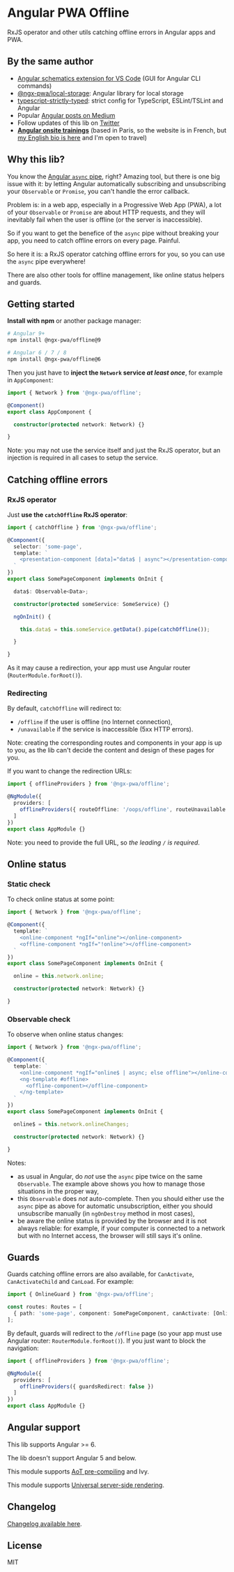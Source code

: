 # Angular PWA Offline

RxJS operator and other utils catching offline errors in Angular apps and PWA.

## By the same author

- [Angular schematics extension for VS Code](https://marketplace.visualstudio.com/items?itemName=cyrilletuzi.angular-schematics) (GUI for Angular CLI commands)
- [@ngx-pwa/local-storage](https://github.com/cyrilletuzi/angular-async-local-storage): Angular library for local storage
- [typescript-strictly-typed](https://github.com/cyrilletuzi/typescript-strictly-typed): strict config for TypeScript, ESLint/TSLint and Angular
- Popular [Angular posts on Medium](https://medium.com/@cyrilletuzi)
- Follow updates of this lib on [Twitter](https://twitter.com/cyrilletuzi)
- **[Angular onsite trainings](https://formationjavascript.com/formation-angular/)** (based in Paris, so the website is in French, but [my English bio is here](https://www.cyrilletuzi.com/en/) and I'm open to travel)

## Why this lib?

You know the [Angular `async` pipe](https://angular.io/guide/pipes#the-impure-asyncpipe), right? Amazing tool, but there is one big issue with it:
by letting Angular automatically subscribing and unsubscribing your `Observable` or `Promise`, you can't handle the error callback.

Problem is: in a web app, especially in a Progressive Web App (PWA),
a lot of your `Observable` or `Promise` are about HTTP requests,
and they will inevitably fail when the user is offline (or the server is inaccessible).

So if you want to get the benefice of the `async` pipe without breaking your app, you need to catch offline errors on every page. Painful.

So here it is: a RxJS operator catching offline errors for you, so you can use the `async` pipe everywhere!

There are also other tools for offline management, like online status helpers and guards.

## Getting started

**Install with npm** or another package manager:

```bash
# Angular 9+
npm install @ngx-pwa/offline@9

# Angular 6 / 7 / 8
npm install @ngx-pwa/offline@6
```

Then you just have to **inject the `Network` service *at least once***, for example in `AppComponent`:

```typescript
import { Network } from '@ngx-pwa/offline';

@Component()
export class AppComponent {

  constructor(protected network: Network) {}

}
```

Note: you may not use the service itself and just the RxJS operator, but an injection is required in all cases to setup the service.

## Catching offline errors

### RxJS operator

Just **use the `catchOffline` RxJS operator**:

```typescript
import { catchOffline } from '@ngx-pwa/offline';

@Component({
  selector: 'some-page',
  template: `
    <presentation-component [data]="data$ | async"></presentation-component>
  `
})
export class SomePageComponent implements OnInit {

  data$: Observable<Data>;

  constructor(protected someService: SomeService) {}

  ngOnInit() {

    this.data$ = this.someService.getData().pipe(catchOffline());

  }

}
```

As it may cause a redirection, your app must use Angular router (`RouterModule.forRoot()`).

### Redirecting

By default, `catchOffline` will redirect to:

- `/offline` if the user is offline (no Internet connection),
- `/unavailable` if the service is inaccessible (5xx HTTP errors).

Note: creating the corresponding routes and components in your app is up to you,
as the lib can't decide the content and design of these pages for you.

If you want to change the redirection URLs:

```typescript
import { offlineProviders } from '@ngx-pwa/offline';

@NgModule({
  providers: [
    offlineProviders({ routeOffline: '/oops/offline', routeUnavailable: '/oops/unavailable' })
  ]
})
export class AppModule {}
```

Note: you need to provide the full URL, so *the leading `/` is required*.

## Online status

### Static check

To check online status at some point:

```typescript
import { Network } from '@ngx-pwa/offline';

@Component({
  template: `
    <online-component *ngIf="online"></online-component>
    <offline-component *ngIf="!online"></offline-component>
  `
})
export class SomePageComponent implements OnInit {

  online = this.network.online;

  constructor(protected network: Network) {}

}
```

### Observable check

To observe when online status changes:

```typescript
import { Network } from '@ngx-pwa/offline';

@Component({
  template: `
    <online-component *ngIf="online$ | async; else offline"></online-component>
    <ng-template #offline>
      <offline-component></offline-component>
    </ng-template>
  `
})
export class SomePageComponent implements OnInit {

  online$ = this.network.onlineChanges;

  constructor(protected network: Network) {}

}
```

Notes:
- as usual in Angular, do *not* use the `async` pipe twice on the same `Observable`. The example above shows you how to manage those situations in the proper way,
- this `Observable` does *not* auto-complete. Then you should either use the `async` pipe as above for automatic unsubscription, either you should unsubscribe manually (in `ngOnDestroy` method in most cases),
- be aware the online status is provided by the browser and it is not always reliable: for example,
if your computer is connected to a network but with no Internet access,
the browser will still says it's online.

## Guards

Guards catching offline errors are also available, for `CanActivate`, `CanActivateChild` and `CanLoad`. For example:

```typescript
import { OnlineGuard } from '@ngx-pwa/offline';

const routes: Routes = [
  { path: 'some-page', component: SomePageComponent, canActivate: [OnlineGuard] }
];
```

By default, guards will redirect to the `/offline` page (so your app must use Angular router: `RouterModule.forRoot()`).
If you just want to block the navigation:
```typescript
import { offlineProviders } from '@ngx-pwa/offline';

@NgModule({
  providers: [
    offlineProviders({ guardsRedirect: false })
  ]
})
export class AppModule {}
```

## Angular support

This lib supports Angular >= 6.

The lib doesn't support Angular 5 and below.

This module supports [AoT pre-compiling](https://angular.io/guide/aot-compiler) and Ivy.

This module supports [Universal server-side rendering](https://github.com/angular/universal).

## Changelog

[Changelog available here](https://github.com/cyrilletuzi/ngx-pwa-offline/blob/master/CHANGELOG.md).

## License

MIT
